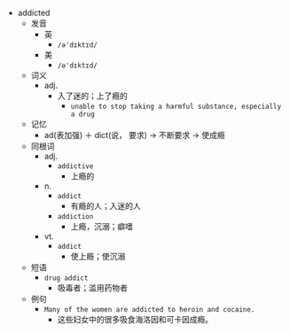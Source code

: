 - addicted
  - 发音
    - 英
      - `/ə'dɪktɪd/`
    - 美
      - `/ə'dɪktɪd/`
  - 词义
    - adj.
      - 入了迷的；上了瘾的
        - `unable to stop taking a harmful substance, especially a drug`
  - 记忆
    - ad(表加强) ＋ dict(说， 要求) → 不断要求 → 使成瘾
  - 同根词
    - adj.
      - `addictive`
        - 上瘾的
    - n.
      - `addict`
        - 有瘾的人；入迷的人
      - `addiction`
        - 上瘾，沉溺；癖嗜
    - vt.
      - `addict`
        - 使上瘾；使沉溺
  - 短语
    - `drug addict`
      - 吸毒者；滥用药物者 
  - 例句
    - `Many of the women are addicted to heroin and cocaine.`
      - 这些妇女中的很多吸食海洛因和可卡因成瘾。


